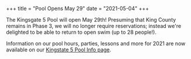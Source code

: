 +++
title = "Pool Opens May 29"
date = "2021-05-04"
+++

The Kingsgate 5 Pool will open May 29th! Presuming that King County remains in Phase 3, we will no longer require reservations; instead we're delighted to be able to return to open swim (up to 28 people!).

Information on our pool hours, parties, lessons and more for 2021 are now available on our [Kingstate 5 Pool Info page](/pool).
